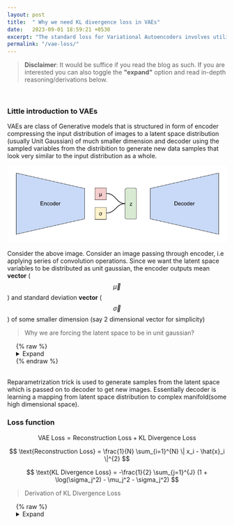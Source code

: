 ```yaml
---
layout: post
title:  " Why we need KL divergence loss in VAEs"
date:   2023-09-01 18:59:21 +0530
excerpt: "The standard loss for Variational Autoencoders involves utilizing Reconstruction loss and KL divergence. The application and advantages of KL divergence is a point of confusion for many beginners. In this blog I aim to succinctly share the intuition behind it."
permalink: "/vae-loss/" 
---
```


> **Disclaimer**: It would be suffice if you read the blog as such. If you are interested you can also toggle the **"expand"** option and read in-depth reasoning/derivations below.

<br>

### Little introduction to VAEs
VAEs are class of Generative models that is structured in form of encoder compressing the input distribution of images to a latent space distribution (usually Unit Gaussian) of much smaller dimension and decoder using the sampled variables from the distribition to generate new data samples that look very similar to the input distribution as a whole.

![vae architecture](../images/kldivergence/VAE.png)

Consider the above image. Consider an image passing through encoder, i.e applying series of  convolution operations. Since we want the latent space variables to be distributed as unit gaussian, the encoder outputs mean **vector** ($$ \vec{\mu} $$) and standard deviation **vector** ($$ \vec{\sigma} $$) of some smaller dimension (say 2 dimensional vector for simplicity)

<!-- > Why not Mean and Covariance matrix? -->

> Why we are forcing the latent space to be in unit gaussian?

<div style="padding-left: 20px;">
    {% raw %}
    <details>
        <summary>Expand</summary>
        <div>
            <p> People also use other distributions like von Mises-Fisher distribution etc, but Unit Gaussian as a prior is widely used for a reason that it helps in deriving a simple KL divergence equation in the loss function. To get an idea of the derivation, click the <b>Expand</b> toggle under Loss function section.</p>
        </div>
    </details>
    {% endraw %}
</div>

<br>

Reparametrization trick is used to generate samples from the latent space which is passed on to decoder to get new images. Essentially decoder is learning a mapping from latent space distribution to complex manifold(some high dimensional space).

### Loss function

$$ \text{VAE Loss} = \text{Reconstruction Loss} + \text{KL Divergence Loss} $$ 

$$ \text{Reconstruction Loss} = \frac{1}{N} \sum_{i=1}^{N} \| x_i - \hat{x}_i \|^{2} $$

$$ \text{KL Divergence Loss} = -\frac{1}{2} \sum_{j=1}^{J} (1 + \log(\sigma_j^2) - \mu_j^2 - \sigma_j^2) $$

<!-- 
$$ \text{L}_{\text{VAE}} = \mathbb{E}_{q(z|x)}\left[\log p(x|z)\right] + \text{KL}\left(q(z|x) \,||\, p(z)\right)
 $$

 $$
\text{L}_{\text{VAE}} = \mathbb{E}_{z \sim q}\left[\log p(x|z)\right] +  \text{KL}\left(q(z|x) \,||\, p(z)\right)

$$ 

$$  
   f(x) = \log p(x|z) 
$$ 

$$
   \mathbb{E} [x] = \mathbb{E}_{q} [x] = \mathbb{E}_{x \sim q} [x] = \int x .\, q(x) \, dx 

 $$ -->

<!-- \mathbb{E} [f(x)] = \mathbb{E}_{q} [f(x)] = \mathbb{E}_{x \sim q} [f(x)] = \int f(x) \, q(x) \, dx  -->
<!-- $$ \text{KL Divergence Loss} = \frac{1}{N} \sum_{i=1}^{N} -\frac{1}{2} \sum_{j=1}^{J} (1 + \log(\sigma_{ij}^2) - \mu_{ij}^2 - \sigma_{ij}^2) $$ -->

> Derivation of KL Divergence Loss

<div style="padding-left: 20px;">
    {% raw %}
    <details>
        <summary>Expand</summary>
        <div>
            <p>  You can refer to this useful stack exchange discussion: <a href="https://stats.stackexchange.com/questions/318748/deriving-the-kl-divergence-loss-for-vaes/370048#370048 ">StackExchange</a></p>
            <p> If interested on generic derivation: <a href="https://stats.stackexchange.com/questions/7440/kl-divergence-between-two-univariate-gaussians">Univariate Case</a>, <a href="https://stats.stackexchange.com/questions/60680/kl-divergence-between-two-multivariate-gaussians">Multivariate Case</a> </p>
            
        </div>
    </details>
    {% endraw %}
</div>

<br>

> Another form of reconstruction loss with log likelihood

<div style="padding-left: 20px;">
    {% raw %}
    <details>
        <summary>Expand</summary>
        <div>
            <p> Another notation people use in literature to describle reconstruction loss is with log likelihood. i.e </p>
               $$ \text{Reconstruction Loss} = -\mathbb{E}_{z \sim q(z|x)}\log(P (x | z)) $$ 

            Generally in VAE, the output of the decoder is considered to have the mean $$\mu_{x|z}$$ which I will just call &mu; and people usually assume a unitary covariance (assuming the features to be independant of each other for simplicity, i.e diagonal covariance matrix). So in that case we have:

            $$logP(x|z)=-\frac{1}{2}[log(|\Sigma|)+klog(2\pi)+(\mathbf{x}-\mathbf{\mu})^T(\mathbf{x}-\mathbf{\mu})]$$

            This comes from taking the log of the pdf of a multivariate Gaussian distribution (It is considered as Gaussian distribution because the samples <b>z</b> are obtained by reparametrising from unit gaussian). Now you can see that since the first two terms are constant with respect to &mu;, the optimization problem is equivalent to  
            
            $$-\frac{1}{2}(\mathbf{x}-\boldsymbol{\mu})^T(\mathbf{x}-\boldsymbol{\mu})$$ 
            
            which is the just the L2 loss between <b>x</b>  and &mu;. 
            <br>
            <br>
            <b>Note: </b> You may have the doubt that in the original MSE loss we use input and reconstructed image in the loss function whereas here we are using the <b>mean</b> and input image for reconstruction, aren't they different? Think about this
            , the output of the decoder is considered probabilisticly as mean vector (same dimension of that of input image), essentially if we reshape it, it will become a reconstructed image. So both interpretations are valid.
            <br>
        </div>
    </details>
    {% endraw %}
</div>

<br>

### Reconstruction loss
It is just the mean squared loss. With which we are aiming to make the generated image as close as possible to the input image pixel wise. That is penalising the model if it deviate too much from the input **structure**.

> Why do we need Reconstruction loss

<div style="padding-left: 20px;">
    {% raw %}
    <details>
        <summary>Expand</summary>
        <div>
            <img src="../images/kldivergence/reconstruction.png"> 
        </div>
    </details>
    {% endraw %}
</div>

<br>

### KL loss
Here comes the main topic of discussion. 

<!-- **TL DR;** -->
- Using KL Divergence loss helps acheiving;the following properties
    - **Continuity**: Latent variables closer in the latent space are also closer (i.e similarly looking) after decoding.
    - **Completeness**: Latent variables are closely placed in latent space, creating a smooth (gap less) space for meaningfull decoding.

<br>
- Think of this as a regularisation. We usually regularise in deep learning models to avoid models overfitting the dataset, in other words we want to prevent the model learning shortcuts to learn the underlying given dataset and generalise well for any similar dataset. 
- Similary here, we want to prevent the encoder from learning any random distribution in a particular way which is not robust in nature to generate new samples. 
- When we force the encoder to generate mean and standard deviation as a unit gaussian, we are making it easier for decoder to sample new images uniformly from the latent space.

<br>
Let me explain you with example of what I mean by *"making it easier for decoder to generate robust new images"* .

The first plot is a 2-D latent space of MNIST images trained without using KL divergence loss term in the loss function. Look carefully the x and y scale, since we didnt force the encoder to generate latent variables following unit gaussian distribution the mean, variance and the range of scales are arbitar because of which the scales are different in x and y direction. 

![Latent Space without KL](../images/kldivergence/without_kl.png)

Below is the recontruction of the latent space to MNIST-images. I am uniformly sampling the latent variables in x-range: (0, 20), y-range: (-7.5, 7.5), so as to utilize the entire latent space above.

![Reconstruction without KL](../images/kldivergence/without_kl_reconstruction.png)

Similary I am doing the same procedure after training VAE with KL divergence in the loss term (with unit gaussian prior, i.e mean=0, standard deviation=1). Here I am sampling the latent variables in x-range: (-2.0, 2.0), y-range: (-2.0, 2.0), so as to utilize the entire latent space.

![Latent Space with KL](../images/kldivergence/with_kl.png)

![Reconstruction with KL](../images/kldivergence/with_kl_reconstruction.png)

You can form few conclusions regarding the latent space and reconstruction images of the above two cases.
- The latent space without KL divergence loss term is discontinuous, in other terms it doesn't satisfy **completeness**, i.e there are gaps and are not closely packed.
- If you look at the reconstruction image (with KL divergence term) from left to right there is a *smooth* transition of digit images that are closer to each other. For instance 0 looks similar to 6 , 1 looks similar to 7 and so on. But this pattern is not found in the reconstruction image without using KL divergence, which doesn't satisfy **continuity** property. 
- The above two properties are very useful in many ways to get desired good looking outputs from generative model, explanation of which will be out of scope of this blog. If you are interested, you can read about disentanglement in VAEs.

<!-- Toggle to show why unit gaussian is used  -->

<br>

I know you won't be satisfied or you might be doubtful of my results above. Ofcourse thats natural, here is the [notebook](https://github.com/hwaseem04/Playing-with-Generative-Models/blob/main/VAE.ipynb) you can freely explore with and convince yourself.

<br>

*Tip*: 
Load the notebook in kaggle, you dont need to install anything locally and can save space :)

### Conclusion
We had a brief introduction to VAE and the loss functions used in standard VAE. We also looked into the two useful properties acheived via using KL divergence in the loss term.

If you have any clarifications/improvements, feel free to reach out to me in [Linkedin](https://www.linkedin.com/in/hwaseem04/)